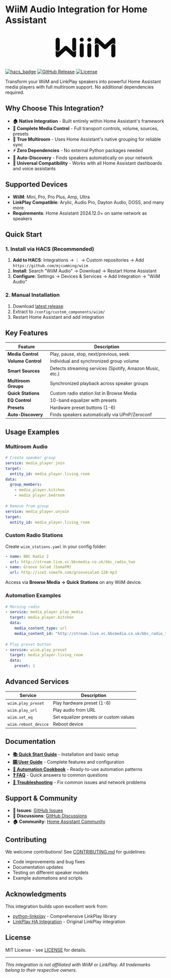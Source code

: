 # WiiM Audio Integration for Home Assistant

<p align="center">
  <img src="images/logo.png" alt="WiiM Integration Logo" width="200"/>
</p>

[![hacs_badge](https://img.shields.io/badge/HACS-Custom-41BDF5.svg)](https://github.com/hacs/integration)
[![GitHub Release](https://img.shields.io/github/release/mjcumming/wiim.svg)](https://github.com/mjcumming/wiim/releases)
[![License](https://img.shields.io/github/license/mjcumming/wiim.svg)](https://github.com/mjcumming/wiim/blob/main/LICENSE)

Transform your WiiM and LinkPlay speakers into powerful Home Assistant media players with full multiroom support. No additional dependencies required.

## Why Choose This Integration?

- **🏠 Native Integration** - Built entirely within Home Assistant's framework
- **🎵 Complete Media Control** - Full transport controls, volume, sources, presets
- **🔗 True Multiroom** - Uses Home Assistant's native grouping for reliable sync
- **⚡ Zero Dependencies** - No external Python packages needed
- **🚀 Auto-Discovery** - Finds speakers automatically on your network
- **📱 Universal Compatibility** - Works with all Home Assistant dashboards and voice assistants

## Supported Devices

- **WiiM**: Mini, Pro, Pro Plus, Amp, Ultra
- **LinkPlay Compatible**: Arylic, Audio Pro, Dayton Audio, DOSS, and many more
- **Requirements**: Home Assistant 2024.12.0+ on same network as speakers

## Quick Start

### 1. Install via HACS (Recommended)

1. **Add to HACS**: Integrations → ⋮ → Custom repositories → Add `https://github.com/mjcumming/wiim`
2. **Install**: Search "WiiM Audio" → Download → Restart Home Assistant
3. **Configure**: Settings → Devices & Services → Add Integration → "WiiM Audio"

### 2. Manual Installation

1. Download [latest release](https://github.com/mjcumming/wiim/releases)
2. Extract to `/config/custom_components/wiim/`
3. Restart Home Assistant and add integration

## Key Features

| Feature              | Description                                              |
| -------------------- | -------------------------------------------------------- |
| **Media Control**    | Play, pause, stop, next/previous, seek                   |
| **Volume Control**   | Individual and synchronized group volume                 |
| **Smart Sources**    | Detects streaming services (Spotify, Amazon Music, etc.) |
| **Multiroom Groups** | Synchronized playback across speaker groups              |
| **Quick Stations**   | Custom radio station list in Browse Media                |
| **EQ Control**       | 10-band equalizer with presets                           |
| **Presets**          | Hardware preset buttons (1-6)                            |
| **Auto-Discovery**   | Finds speakers automatically via UPnP/Zeroconf           |

## Usage Examples

### Multiroom Audio

```yaml
# Create speaker group
service: media_player.join
target:
  entity_id: media_player.living_room
data:
  group_members:
    - media_player.kitchen
    - media_player.bedroom

# Remove from group
service: media_player.unjoin
target:
  entity_id: media_player.living_room
```

### Custom Radio Stations

Create `wiim_stations.yaml` in your config folder:

```yaml
- name: BBC Radio 2
  url: http://stream.live.vc.bbcmedia.co.uk/bbc_radio_two
- name: Groove Salad (SomaFM)
  url: http://ice2.somafm.com/groovesalad-128-mp3
```

Access via **Browse Media → Quick Stations** on any WiiM device.

### Automation Examples

```yaml
# Morning radio
- service: media_player.play_media
  target: media_player.kitchen
  data:
    media_content_type: url
    media_content_id: "http://stream.live.vc.bbcmedia.co.uk/bbc_radio_two"

# Play preset button
- service: wiim.play_preset
  target: media_player.living_room
  data:
    preset: 1
```

## Advanced Services

| Service              | Description                            |
| -------------------- | -------------------------------------- |
| `wiim.play_preset`   | Play hardware preset (1-6)             |
| `wiim.play_url`      | Play audio from URL                    |
| `wiim.set_eq`        | Set equalizer presets or custom values |
| `wiim.reboot_device` | Reboot device                          |

## Documentation

- **[📚 Quick Start Guide](docs/README.md)** - Installation and basic setup
- **[🎛️ User Guide](docs/user-guide.md)** - Complete features and configuration
- **[🤖 Automation Cookbook](docs/automation-cookbook.md)** - Ready-to-use automation patterns
- **[❓ FAQ](docs/FAQ.md)** - Quick answers to common questions
- **[🔧 Troubleshooting](docs/troubleshooting.md)** - Fix common issues and network problems

## Support & Community

- **🐛 Issues**: [GitHub Issues](https://github.com/mjcumming/wiim/issues)
- **💬 Discussions**: [GitHub Discussions](https://github.com/mjcumming/wiim/discussions)
- **🏠 Community**: [Home Assistant Community](https://community.home-assistant.io/)

## Contributing

We welcome contributions! See [CONTRIBUTING.md](CONTRIBUTING.md) for guidelines:

- Code improvements and bug fixes
- Documentation updates
- Testing on different speaker models
- Example automations and scripts

## Acknowledgments

This integration builds upon excellent work from:

- [python-linkplay](https://github.com/Velleman/python-linkplay) - Comprehensive LinkPlay library
- [LinkPlay HA Integration](https://github.com/nagyrobi/home-assistant-custom-components-linkplay) - Original LinkPlay integration

## License

MIT License - see [LICENSE](LICENSE) for details.

---

_This integration is not affiliated with WiiM or LinkPlay. All trademarks belong to their respective owners._
